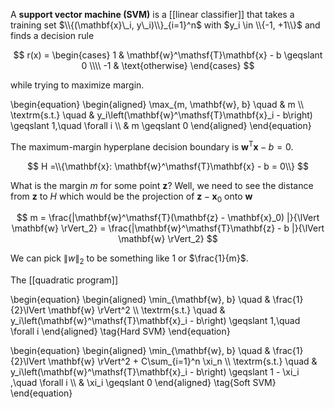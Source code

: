 A **support vector machine (SVM)** is a [[linear classifier]] that takes a training set $\\{(\mathbf{x}\_i, y\_i)\\}_{i=1}^n$ with $y_i \in \\{-1, +1\\}$ and finds a decision rule

$$
r(x) = \begin{cases} 1 & \mathbf{w}^\mathsf{T}\mathbf{x} - b \geqslant 0 \\\\ -1 & \text{otherwise} \end{cases}
$$

while trying to maximize margin.


\begin{equation}
\begin{aligned}
\max_{m, \mathbf{w}, b} \quad & m \\\\
\textrm{s.t.} \quad & y_i\left(\mathbf{w}^\mathsf{T}\mathbf{x}_i - b\right) \geqslant 1,\quad \forall i \\\\
& m \geqslant 0
\end{aligned}
\end{equation}

The maximum-margin hyperplane decision boundary is $\mathbf{w}^\mathsf{T}\mathbf{x} - b=0$.

$$
H =\\{\mathbf{x}: \mathbf{w}^\mathsf{T}\mathbf{x} - b = 0\\}
$$

What is the margin $m$ for some point $\mathbf{z}$? Well, we need to see the distance from $\mathbf{z}$ to $H$ which would be the projection of $\mathbf{z} - \mathbf{x}_0$ onto $\mathbf{w}$

$$
m = \frac{|\mathbf{w}^\mathsf{T}(\mathbf{z} - \mathbf{x}_0) |}{\lVert \mathbf{w} \rVert_2} = \frac{|\mathbf{w}^\mathsf{T}\mathbf{z} - b |}{\lVert \mathbf{w} \rVert_2} 
$$

We can pick $\lVert w \rVert_2$ to be something like 1 or $\frac{1}{m}$.

The [[quadratic program]]

\begin{equation}
\begin{aligned}
\min_{\mathbf{w}, b} \quad & \frac{1}{2}\lVert \mathbf{w} \rVert^2 \\\\
\textrm{s.t.} \quad & y_i\left(\mathbf{w}^\mathsf{T}\mathbf{x}_i - b\right) \geqslant 1,\quad \forall i
\end{aligned}
\tag{Hard SVM}
\end{equation}

\begin{equation}
\begin{aligned}
\min_{\mathbf{w}, b} \quad & \frac{1}{2}\lVert \mathbf{w} \rVert^2 + C\sum_{i=1}^n \xi_n \\\\
\textrm{s.t.} \quad & y_i\left(\mathbf{w}^\mathsf{T}\mathbf{x}_i - b\right) \geqslant 1 - \xi_i ,\quad \forall i \\\\
& \xi_i \geqslant 0
\end{aligned}
\tag{Soft SVM}
\end{equation}